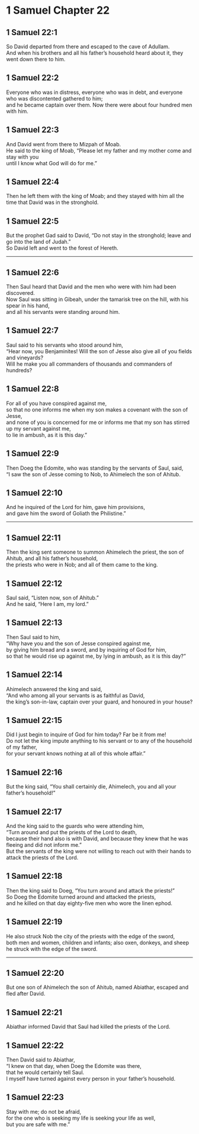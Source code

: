 # 1 Samuel Chapter 22

## 1 Samuel 22:1

So David departed from there and escaped to the cave of Adullam.  
And when his brothers and all his father’s household heard about it, they went down there to him.

## 1 Samuel 22:2

Everyone who was in distress, everyone who was in debt, and everyone who was discontented gathered to him;  
and he became captain over them. Now there were about four hundred men with him.

## 1 Samuel 22:3

And David went from there to Mizpah of Moab.  
He said to the king of Moab, “Please let my father and my mother come and stay with you  
until I know what God will do for me.”

## 1 Samuel 22:4

Then he left them with the king of Moab; and they stayed with him all the time that David was in the stronghold.

## 1 Samuel 22:5

But the prophet Gad said to David, “Do not stay in the stronghold; leave and go into the land of Judah.”  
So David left and went to the forest of Hereth.

---

## 1 Samuel 22:6

Then Saul heard that David and the men who were with him had been discovered.  
Now Saul was sitting in Gibeah, under the tamarisk tree on the hill, with his spear in his hand,  
and all his servants were standing around him.

## 1 Samuel 22:7

Saul said to his servants who stood around him,  
“Hear now, you Benjaminites! Will the son of Jesse also give all of you fields and vineyards?  
Will he make you all commanders of thousands and commanders of hundreds?

## 1 Samuel 22:8

For all of you have conspired against me,  
so that no one informs me when my son makes a covenant with the son of Jesse,  
and none of you is concerned for me or informs me that my son has stirred up my servant against me,  
to lie in ambush, as it is this day.”

## 1 Samuel 22:9

Then Doeg the Edomite, who was standing by the servants of Saul, said,  
“I saw the son of Jesse coming to Nob, to Ahimelech the son of Ahitub.

## 1 Samuel 22:10

And he inquired of the Lord for him, gave him provisions,  
and gave him the sword of Goliath the Philistine.”

---

## 1 Samuel 22:11

Then the king sent someone to summon Ahimelech the priest, the son of Ahitub, and all his father’s household,  
the priests who were in Nob; and all of them came to the king.

## 1 Samuel 22:12

Saul said, “Listen now, son of Ahitub.”  
And he said, “Here I am, my lord.”

## 1 Samuel 22:13

Then Saul said to him,  
“Why have you and the son of Jesse conspired against me,  
by giving him bread and a sword, and by inquiring of God for him,  
so that he would rise up against me, by lying in ambush, as it is this day?”

## 1 Samuel 22:14

Ahimelech answered the king and said,  
“And who among all your servants is as faithful as David,  
the king’s son-in-law, captain over your guard, and honoured in your house?

## 1 Samuel 22:15

Did I just begin to inquire of God for him today? Far be it from me!  
Do not let the king impute anything to his servant or to any of the household of my father,  
for your servant knows nothing at all of this whole affair.”

## 1 Samuel 22:16

But the king said, “You shall certainly die, Ahimelech, you and all your father’s household!”

## 1 Samuel 22:17

And the king said to the guards who were attending him,  
“Turn around and put the priests of the Lord to death,  
because their hand also is with David, and because they knew that he was fleeing and did not inform me.”  
But the servants of the king were not willing to reach out with their hands to attack the priests of the Lord.

## 1 Samuel 22:18

Then the king said to Doeg, “You turn around and attack the priests!”  
So Doeg the Edomite turned around and attacked the priests,  
and he killed on that day eighty-five men who wore the linen ephod.

## 1 Samuel 22:19

He also struck Nob the city of the priests with the edge of the sword,  
both men and women, children and infants; also oxen, donkeys, and sheep he struck with the edge of the sword.

---

## 1 Samuel 22:20

But one son of Ahimelech the son of Ahitub, named Abiathar, escaped and fled after David.

## 1 Samuel 22:21

Abiathar informed David that Saul had killed the priests of the Lord.

## 1 Samuel 22:22

Then David said to Abiathar,  
“I knew on that day, when Doeg the Edomite was there,  
that he would certainly tell Saul.  
I myself have turned against every person in your father’s household.

## 1 Samuel 22:23

Stay with me; do not be afraid,  
for the one who is seeking my life is seeking your life as well,  
but you are safe with me.”
